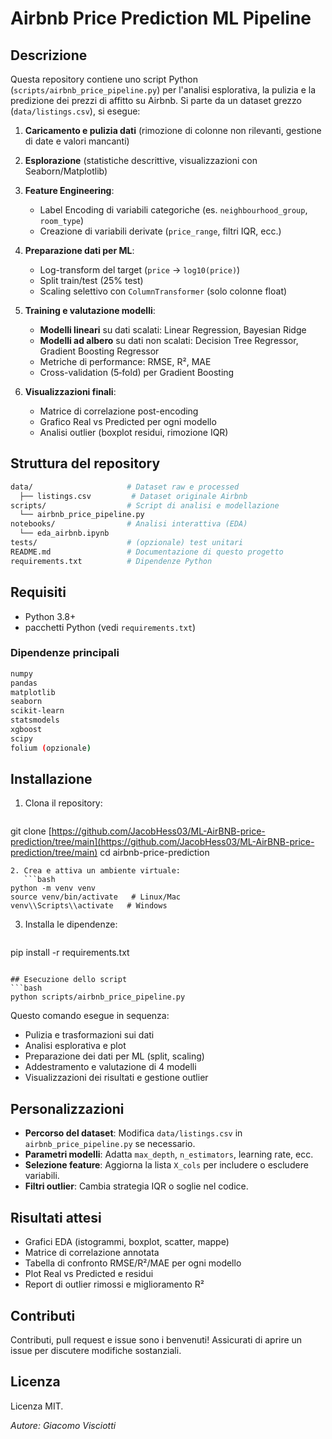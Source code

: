 # Airbnb Price Prediction ML Pipeline

## Descrizione

Questa repository contiene uno script Python (`scripts/airbnb_price_pipeline.py`) per l'analisi esplorativa, la pulizia e la predizione dei prezzi di affitto su Airbnb. Si parte da un dataset grezzo (`data/listings.csv`), si esegue:

1. **Caricamento e pulizia dati** (rimozione di colonne non rilevanti, gestione di date e valori mancanti)
2. **Esplorazione** (statistiche descrittive, visualizzazioni con Seaborn/Matplotlib)
3. **Feature Engineering**:

   * Label Encoding di variabili categoriche (es. `neighbourhood_group`, `room_type`)
   * Creazione di variabili derivate (`price_range`, filtri IQR, ecc.)
4. **Preparazione dati per ML**:

   * Log-transform del target (`price` → `log10(price)`)
   * Split train/test (25% test)
   * Scaling selettivo con `ColumnTransformer` (solo colonne float)
5. **Training e valutazione modelli**:

   * **Modelli lineari** su dati scalati: Linear Regression, Bayesian Ridge
   * **Modelli ad albero** su dati non scalati: Decision Tree Regressor, Gradient Boosting Regressor
   * Metriche di performance: RMSE, R², MAE
   * Cross-validation (5‑fold) per Gradient Boosting
6. **Visualizzazioni finali**:

   * Matrice di correlazione post-encoding
   * Grafico Real vs Predicted per ogni modello
   * Analisi outlier (boxplot residui, rimozione IQR)

## Struttura del repository

```bash
data/                     # Dataset raw e processed
  ├── listings.csv         # Dataset originale Airbnb
scripts/                  # Script di analisi e modellazione
  └── airbnb_price_pipeline.py
notebooks/                # Analisi interattiva (EDA)
  └── eda_airbnb.ipynb
tests/                    # (opzionale) test unitari
README.md                 # Documentazione di questo progetto
requirements.txt          # Dipendenze Python
```

## Requisiti

* Python 3.8+
* pacchetti Python (vedi `requirements.txt`)

### Dipendenze principali

```bash
numpy
pandas
matplotlib
seaborn
scikit-learn
statsmodels
xgboost
scipy
folium (opzionale)
```

## Installazione

1. Clona il repository:

   ```bash
   ```

git clone [https://github.com/JacobHess03/ML-AirBNB-price-prediction/tree/main](https://github.com/JacobHess03/ML-AirBNB-price-prediction/tree/main)
cd airbnb-price-prediction

````
2. Crea e attiva un ambiente virtuale:
   ```bash
python -m venv venv
source venv/bin/activate   # Linux/Mac
venv\\Scripts\\activate   # Windows
````

3. Installa le dipendenze:

   ```bash
   ```

pip install -r requirements.txt

````

## Esecuzione dello script
```bash
python scripts/airbnb_price_pipeline.py
````

Questo comando esegue in sequenza:

* Pulizia e trasformazioni sui dati
* Analisi esplorativa e plot
* Preparazione dei dati per ML (split, scaling)
* Addestramento e valutazione di 4 modelli
* Visualizzazioni dei risultati e gestione outlier

## Personalizzazioni

* **Percorso del dataset**: Modifica `data/listings.csv` in `airbnb_price_pipeline.py` se necessario.
* **Parametri modelli**: Adatta `max_depth`, `n_estimators`, learning rate, ecc.
* **Selezione feature**: Aggiorna la lista `X_cols` per includere o escludere variabili.
* **Filtri outlier**: Cambia strategia IQR o soglie nel codice.

## Risultati attesi

* Grafici EDA (istogrammi, boxplot, scatter, mappe)
* Matrice di correlazione annotata
* Tabella di confronto RMSE/R²/MAE per ogni modello
* Plot Real vs Predicted e residui
* Report di outlier rimossi e miglioramento R²

## Contributi

Contributi, pull request e issue sono i benvenuti!
Assicurati di aprire un issue per discutere modifiche sostanziali.

## Licenza

Licenza MIT.

*Autore: Giacomo Visciotti*
